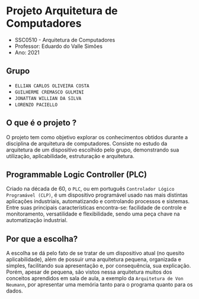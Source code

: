 # Projeto Arquitetura de Computadores

- SSC0510 - Arquitetura de Computadores
- Professor: Eduardo do Valle Simões
- Ano: 2021

## Grupo

- `ELLIAN CARLOS OLIVEIRA COSTA`
- `GUILHERME CREMASCO GULMINI`
- `JONATTAN WILLIAN DA SILVA`
- `LORENZO PACIELLO`

## O que é o projeto ?

O projeto tem como objetivo explorar os conhecimentos obtidos durante a disciplina de arquitetura de computadores. Consiste no estudo da arquitetura de um dispositivo escolhido pelo grupo, demonstrando sua utilização, aplicabilidade, estruturação e arquitetura.

## Programmable Logic Controller (PLC)

Criado na década de 60, o `PLC`, ou em português `Controlador Lógico Programável (CLP)`, é um dispositivo programável usado nas mais distintas aplicações industriais, automatizando e controlando processos e sistemas. Entre suas principais características encontra-se: facilidade de controle e monitoramento, versatilidade e flexibilidade, sendo uma peça chave na automatização industrial.

## Por que a escolha?

A escolha se dá pelo fato de se tratar de um dispositivo atual (no quesito aplicabilidade), além de possuir uma arquitetura pequena, organizada e simples, facilitando sua apresentação e, por consequência, sua explicação. Porém, apesar de pequena, são vistos nessa arquitetura muitos dos conceitos aprendidos em sala de aula, a exemplo da `Arquitetura de Von Neumann`, por apresentar uma memória tanto para o programa quanto para os dados.
